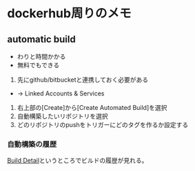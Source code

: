 # dockerhub周りのメモ
## automatic build
* わりと時間かかる
* 無料でもできる

1. 先にgithub/bitbucketと連携しておく必要がある
 * -> Linked Accounts & Services
1. 右上部の[Create]から[Create Automated Build]を選択
1. 自動構築したいリポジトリを選択
1. どのリポジトリのpushをトリガーにどのタグを作るか設定する

### 自動構築の履歴
[Build Detail](https://hub.docker.com/r/mesh1neko/docker-java/builds/)というところでビルドの履歴が見れる。
